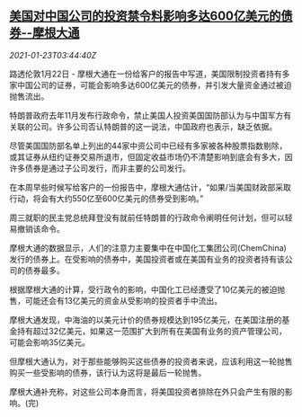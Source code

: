 <!--1611374107000-->
[美国对中国公司的投资禁令料影响多达600亿美元的债券--摩根大通](https://cn.reuters.com/article/jp-morgan-us-china-investment-0123-idCNKBS29S03S)
------

<div><i>2021-01-23T03:44:40Z</i></div><p>路透伦敦1月22日 - 摩根大通在一份给客户的报告中写道，美国限制投资者持有多家中国公司的证券，可能会影响多达600亿美元的债券，并引发大量资金通过被迫抛售流出。</p><p>特朗普政府去年11月发布行政命令，禁止美国人投资美国国防部认为与中国军方有关联的公司。许多公司否认特朗普的这一说法，中国政府也表示，缺乏依据。</p><p>尽管美国国防部名单上列出的44家中资公司中已经有多家被各种股票指数剔除，或其证券从纽约证券交易所退市，但固定收益市场仍不清楚影响到底会有多大，因许多债券是通过子公司发行，而非主要的公司发行。</p><p>在本周早些时候写给客户的一份报告中，摩根大通估计，“如果/当美国财政部采取行动，将会有大约550亿至600亿美元的债券受到影响。”</p><p>周三就职的民主党总统拜登没有就前任特朗普的行政命令阐明任何计划，但可以轻易撤销该命令。</p><p>摩根大通的数据显示，人们的注意力主要集中在中国化工集团公司(ChemChina)发行的债券上。在受影响的债券中，美国投资者或在美国有业务的投资者持有该公司的债券最多。</p><p>根据摩根大通的计算，受行政令的影响，中国化工已经遭受了10亿美元的被迫抛售，可能还会有13亿美元的资金从受影响的投资者手中流出。</p><p>摩根大通发现，中海油的以美元计价的债券规模达到195亿美元，在美国注册的基金持有超过32亿美元，如果这一范围扩大到所有在美国有业务的资产管理公司，可能会影响35亿美元。</p><p>但摩根大通认为，对于那些能够购买这些债券的投资者来说，应该利用这一轮抛售购买一些受影响的债券，该行认为这将是最后一轮抛售。</p><p>摩根大通补充称，对这些公司本身而言，将美国投资者排除在外只会产生有限的影响。(完)</p>
